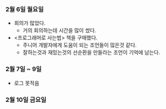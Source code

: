 ### 2월 6일 월요일

- 회의가 많았다.
  - 거의 회의하는데 시간을 많이 썼다.
- <프로그래머로 사는법> 책을 구매했다.
  - 주니어 개발자에게 도움이 되는 조언들이 많은것 같다.
  - 잘하는것과 재밌는것의 선순환을 만들라는 조언이 기억에 남는다.

### 2월 7일 ~ 9일

- 로그 못적음

### 2월 10일 금요일
